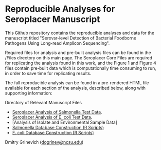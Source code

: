 # Reproducible Analyses for Seroplacer Manuscript 

This Github repository contains the reproducible analyses and data for the manuscript titled "Serovar-level Detection of Bacterial Foodborne Pathogens Using Long-read Amplicon Sequencing".

Required files for analysis and pre-built analysis files can be found in the /Files directory on this main page. The Seroplacer Core Files are required for replicating the analysis found in this work, and the Figure 1 and Figure 4 files contain pre-built data which is computationally time consuming to run, in order to save time for replicating results. 

The full reproducible analysis can be found in a pre-rendered HTML file available for each section of the analysis, described below, along with supporting information:

Directory of Relevant Manuscript Files

* [Seroplacer Analysis of Salmonella Test Data](https://dogrinev.github.io/Seroplacer_Reproducible_Analysis).
* [Seroplacer Analysis of E. coli Test Data](https://dogrinev.github.io/Seroplacer_Reproducible_Analysis_Ecoli.html).
* [Analysis of Isolate and Environmental Sample Data]
* [Salmonella Database Construction (R Scripts)](https://github.com/Dogrinev/Seroplacer_Manuscript/blob/main/Database_Construction_Salmonella.R)
* [E. coli Database Construction (R Scripts)](https://github.com/Dogrinev/Seroplacer_Manuscript/blob/main/Database_Construction_Ecoli.R)

Dmitry Grinevich (dogrinev@ncsu.edu)

